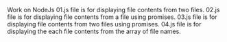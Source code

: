 Work on NodeJs 
01.js file is for displaying file contents from two files.
02.js file is for displaying file contents from a file using promises.
03.js file is for displaying file contents from two files using promises.
04.js file is for displaying the each file contents from the array of file names.
